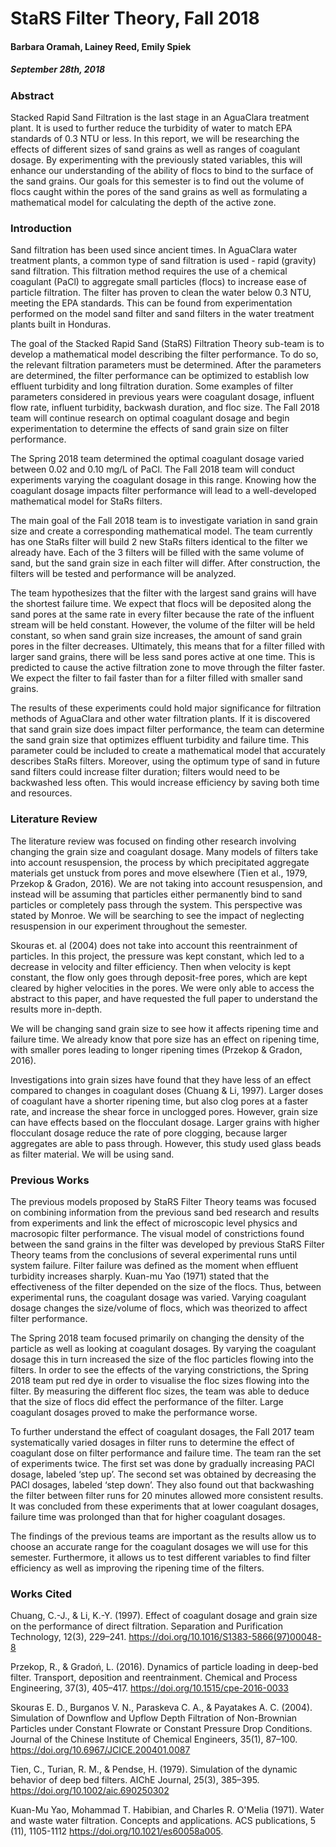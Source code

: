 # StaRS Filter Theory, Fall 2018
#### Barbara Oramah, Lainey Reed, Emily Spiek
##### September 28th, 2018


### Abstract

Stacked Rapid Sand Filtration is the last stage in an AguaClara treatment plant. It is used to further reduce the turbidity of water to match EPA standards of 0.3 NTU or less. In this report, we will be researching the effects of different sizes of sand grains as well as ranges of coagulant dosage. By experimenting with the previously stated variables, this will enhance our understanding of the ability of flocs to bind to the surface of the sand grains. Our goals for this semester is to find out the volume of flocs caught within the pores of the sand grains as well as formulating a mathematical model for calculating the depth of the active zone.


### Introduction
Sand filtration has been used since ancient times. In AguaClara water treatment plants, a common type of sand filtration is used - rapid (gravity) sand filtration. This filtration method requires the use of a chemical coagulant (PaCl) to aggregate small particles (flocs) to increase ease of particle filtration. The filter has proven to clean the water below 0.3 NTU, meeting the EPA standards. This can be found from experimentation performed on the model sand filter and sand filters in the water treatment plants built in Honduras.

The goal of the Stacked Rapid Sand (StaRS) Filtration Theory sub-team is to develop a mathematical model describing the filter performance. To do so, the relevant filtration parameters must be determined. After the parameters are determined, the filter performance can be optimized to establish low effluent turbidity and long filtration duration. Some examples of filter parameters considered in previous years were coagulant dosage, influent flow rate, influent turbidity, backwash duration, and floc size. The Fall 2018 team will continue research on optimal coagulant dosage and begin experimentation to determine the effects of sand grain size on filter performance.

The Spring 2018 team determined the optimal coagulant dosage varied between 0.02 and 0.10 mg/L of PaCl. The Fall 2018 team will conduct experiments varying the coagulant dosage in this range. Knowing how the coagulant dosage impacts filter performance will lead to a well-developed mathematical model for StaRs filters.

The main goal of the Fall 2018 team is to investigate variation in sand grain size and create a corresponding mathematical model. The team currently has one StaRs filter will build 2 new StaRs filters identical to the filter we already have. Each of the 3 filters will be filled with the same volume of sand, but the sand grain size in each filter will differ. After construction, the filters will be tested and performance will be analyzed.

The team hypothesizes that the filter with the largest sand grains will have the shortest failure time. We expect that flocs will be deposited along the sand pores at the same rate in every filter because the rate of the influent stream will be held constant. However, the volume of the filter will be held constant, so when sand grain size increases, the amount of sand grain pores in the filter decreases. Ultimately, this means that for a filter filled with larger sand grains, there will be less sand pores active at one time. This is predicted to cause the active filtration zone to move through the filter faster. We expect the filter to fail faster than for a filter filled with smaller sand grains.

The results of these experiments could hold major significance for filtration methods of AguaClara and other water filtration plants. If it is discovered that sand grain size does impact filter performance, the team can determine the sand grain size that optimizes effluent turbidity and failure time. This parameter could be included to create a mathematical model that accurately describes StaRs filters. Moreover, using the optimum type of sand in future sand filters could increase filter duration; filters would need to be backwashed less often. This would increase efficiency by saving both time and resources.


### Literature Review

The literature review was focused on finding other research involving changing the grain size and coagulant dosage. Many models of filters take into account resuspension, the process by which precipitated aggregate materials get unstuck from pores and move elsewhere (Tien et al., 1979, Przekop & Gradon, 2016). We are not taking into account resuspension, and instead will be assuming that particles either permanently bind to sand particles or completely pass through the system. This perspective was stated by Monroe. We will be searching to see the impact of neglecting resuspension in our experiment throughout the semester.

Skouras et. al (2004) does not take into account this reentrainment of particles. In this project, the pressure was kept constant, which led to a decrease in velocity and filter efficiency. Then when velocity is kept constant, the flow only goes through deposit-free pores, which are kept cleared by higher velocities in the pores. We were only able to access the abstract to this paper, and have requested the full paper to understand the results more in-depth.

We will be changing sand grain size to see how it affects ripening time and failure time. We already know that pore size has an effect on ripening time, with smaller pores leading to longer ripening times (Przekop & Gradon, 2016).

Investigations into grain sizes have found that they have less of an effect compared to changes in coagulant doses (Chuang & Li, 1997). Larger doses of coagulant have a shorter ripening time, but also clog pores at a faster rate, and increase the shear force in unclogged pores. However, grain size can have effects based on the flocculant dosage. Larger grains with higher flocculant dosage reduce the rate of pore clogging, because larger aggregates are able to pass through. However, this study used glass beads as filter material. We will be using sand.



### Previous Works

The previous models proposed by StaRS Filter Theory teams was focused on combining information from the previous sand bed research and results from experiments and link the effect of microscopic level physics and macrosopic filter performance. The visual model of constrictions found between the sand grains in the filter was developed by previous StaRS Filter Theory teams from the conclusions of several experimental runs until system failure. Filter failure was defined as the moment when effluent turbidity increases sharply. Kuan-mu Yao (1971) stated that the effectiveness of the filter depended on the size of the flocs. Thus, between experimental runs, the coagulant dosage was varied. Varying coagulant dosage changes the size/volume of flocs, which was theorized to affect filter performance.

The Spring 2018 team focused primarily on changing the density of the particle as well as looking at coagulant dosages. By varying the coagulant dosage this in turn increased the size of the floc particles flowing into the filters. In order to see the effects of the varying constrictions, the Spring 2018 team put red dye in order to visualise the floc sizes flowing into the filter. By measuring the different floc sizes, the team was able to deduce that the size of flocs did effect the performance of the filter. Large coagulant dosages proved to make the performance worse.

To further understand the effect of coagulant dosages, the Fall 2017 team systematically varied dosages in filter runs to determine the effect of coagulant dose on filter performance and failure time. The team ran the set of experiments twice. The first set was done by gradually increasing PACl dosage, labeled ‘step up’. The second set was obtained by decreasing the PACl dosages, labeled ‘step down’. They also found out that backwashing the filter between filter runs for 20 minutes allowed more consistent results. It was concluded from these experiments that at lower coagulant dosages, failure time was prolonged than that for higher coagulant dosages.

The findings of the previous teams are important as the results allow us to choose an accurate range for the coagulant dosages we will use for this semester. Furthermore, it allows us to test different variables to find filter efficiency as well as improving the ripening time of the filters.

### Works Cited

Chuang, C.-J., & Li, K.-Y. (1997). Effect of coagulant dosage and grain size on the performance of direct filtration. Separation and Purification Technology, 12(3), 229–241. https://doi.org/10.1016/S1383-5866(97)00048-8

Przekop, R., & Gradoń, L. (2016). Dynamics of particle loading in deep-bed filter. Transport, deposition and reentrainment. Chemical and Process Engineering, 37(3), 405–417. https://doi.org/10.1515/cpe-2016-0033

Skouras E. D., Burganos V. N., Paraskeva C. A., & Payatakes A. C. (2004). Simulation of Downflow and Upflow Depth Filtration of Non-Brownian Particles under Constant Flowrate or Constant Pressure Drop Conditions. Journal of the Chinese Institute of Chemical Engineers, 35(1), 87–100. https://doi.org/10.6967/JCICE.200401.0087

Tien, C., Turian, R. M., & Pendse, H. (1979). Simulation of the dynamic behavior of deep bed filters. AIChE Journal, 25(3), 385–395. https://doi.org/10.1002/aic.690250302

Kuan-Mu Yao, Mohammad T. Habibian, and Charles R. O'Melia (1971). Water and waste water filtration. Concepts and applications. ACS publications, 5 (11), 1105-1112 https://doi.org/10.1021/es60058a005.
